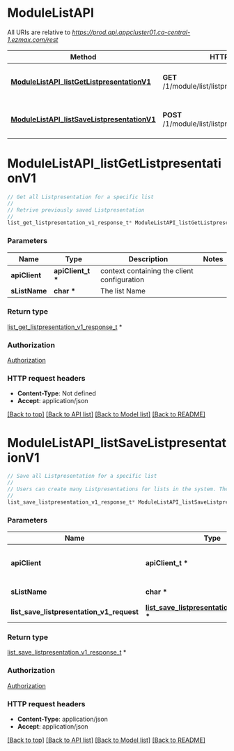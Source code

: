 # ModuleListAPI

All URIs are relative to *https://prod.api.appcluster01.ca-central-1.ezmax.com/rest*

Method | HTTP request | Description
------------- | ------------- | -------------
[**ModuleListAPI_listGetListpresentationV1**](ModuleListAPI.md#ModuleListAPI_listGetListpresentationV1) | **GET** /1/module/list/listpresentation/{sListName} | Get all Listpresentation for a specific list
[**ModuleListAPI_listSaveListpresentationV1**](ModuleListAPI.md#ModuleListAPI_listSaveListpresentationV1) | **POST** /1/module/list/listpresentation/{sListName} | Save all Listpresentation for a specific list


# **ModuleListAPI_listGetListpresentationV1**
```c
// Get all Listpresentation for a specific list
//
// Retrive previously saved Listpresentation
//
list_get_listpresentation_v1_response_t* ModuleListAPI_listGetListpresentationV1(apiClient_t *apiClient, char * sListName);
```

### Parameters
Name | Type | Description  | Notes
------------- | ------------- | ------------- | -------------
**apiClient** | **apiClient_t \*** | context containing the client configuration |
**sListName** | **char \*** | The list Name | 

### Return type

[list_get_listpresentation_v1_response_t](list_get_listpresentation_v1_response.md) *


### Authorization

[Authorization](../README.md#Authorization)

### HTTP request headers

 - **Content-Type**: Not defined
 - **Accept**: application/json

[[Back to top]](#) [[Back to API list]](../README.md#documentation-for-api-endpoints) [[Back to Model list]](../README.md#documentation-for-models) [[Back to README]](../README.md)

# **ModuleListAPI_listSaveListpresentationV1**
```c
// Save all Listpresentation for a specific list
//
// Users can create many Listpresentations for lists in the system. They can customize orber by, filters, numbers of rows, etc.
//
list_save_listpresentation_v1_response_t* ModuleListAPI_listSaveListpresentationV1(apiClient_t *apiClient, char * sListName, list_save_listpresentation_v1_request_t * list_save_listpresentation_v1_request);
```

### Parameters
Name | Type | Description  | Notes
------------- | ------------- | ------------- | -------------
**apiClient** | **apiClient_t \*** | context containing the client configuration |
**sListName** | **char \*** | The list Name | 
**list_save_listpresentation_v1_request** | **[list_save_listpresentation_v1_request_t](list_save_listpresentation_v1_request.md) \*** |  | 

### Return type

[list_save_listpresentation_v1_response_t](list_save_listpresentation_v1_response.md) *


### Authorization

[Authorization](../README.md#Authorization)

### HTTP request headers

 - **Content-Type**: application/json
 - **Accept**: application/json

[[Back to top]](#) [[Back to API list]](../README.md#documentation-for-api-endpoints) [[Back to Model list]](../README.md#documentation-for-models) [[Back to README]](../README.md)

